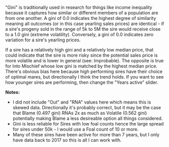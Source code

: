 "Gini" is traditionally used in research for things like income inequality because it captures how similar or different members of a population are from one another. A gini of 0.0 indicates the highest degree of similarity meaning all outcomes (or in this case yearling sales prices) are identical - if a sire's progeny sold in the range of 5k to 5M the sire would receive close to a 1.0 gini (extreme volatility). Conversely, a gini of 0.0 indicates zero variation for a sire's yearling prices. 

If a sire has a relatively high gini and a relatively low median price, that could indicate that the sire is more risky since the potential sales price is more volatile and is lower in general (see: Improbable). The opposite is true for Into Mischief whose low gini is matched by the highest median price. There's obvious bias here because high performing sires have their choice of optimal mares, but directionally I think the trend holds. If you want to see how younger sires are performing, then change the "Years active" slider.

**Notes:**
- I did not include "Out" and "RNA" values here which means this is skewed data. Directionally it's probably correct, but it may be the case that Blame (0.497 gini) RNAs 2x as much as Volatile (0.562 gini) potentially making Blame a less desireable option all things considered. 
- Gini is less reliable for Sires with low foal counts hence the large spread for sires under 50k - I would use a Foal count of 10 or more.
- Many of these sires have been active for more than 7 years, but I only have data back to 2017 so this is all I can work with.
